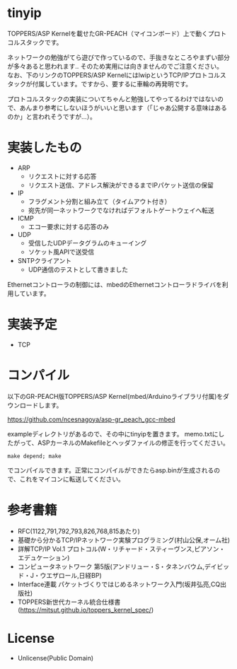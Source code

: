 # tinyip
TOPPERS/ASP Kernelを載せたGR-PEACH（マイコンボード）上で動くプロトコルスタックです。

ネットワークの勉強がてら遊びで作っているので、手抜きなところやまずい部分が多々あると思われます..
そのため実用には向きませんのでご注意ください。
なお、下のリンクのTOPPERS/ASP KernelにはlwipというTCP/IPプロトコルスタックが付属しています。ですから、要するに車輪の再発明です。

プロトコルスタックの実装についてちゃんと勉強してやってるわけではないので、あんまり参考にしないほうがいいと思います（「じゃあ公開する意味はあるのか」と言われそうですが...）。

# 実装したもの
* ARP
  - リクエストに対する応答
  - リクエスト送信、アドレス解決ができるまでIPパケット送信の保留
* IP
  - フラグメント分割と組み立て（タイムアウト付き）
  - 宛先が同一ネットワークでなければデフォルトゲートウェイへ転送
* ICMP
  - エコー要求に対する応答のみ
* UDP
  - 受信したUDPデータグラムのキューイング
  - ソケット風APIで送受信
* SNTPクライアント
  - UDP通信のテストとして書きました
  
Ethernetコントローラの制御には、mbedのEthernetコントローラドライバを利用しています。


# 実装予定
* TCP

# コンパイル
以下のGR-PEACH版TOPPERS/ASP Kernel(mbed/Arduinoライブラリ付属)をダウンロードします。

https://github.com/ncesnagoya/asp-gr_peach_gcc-mbed

exampleディレクトリがあるので、その中にtinyipを置きます。
memo.txtにしたがって、ASPカーネルのMakefileとヘッダファイルの修正を行ってください。

~~~
make depend; make
~~~
でコンパイルできます。正常にコンパイルができたらasp.binが生成されるので、これをマイコンに転送してください。

# 参考書籍
* RFC(1122,791,792,793,826,768,815あたり)
* 基礎から分かるTCP/IPネットワーク実験プログラミング(村山公保,オーム社)
* 詳解TCP/IP Vol.1 プロトコル(W・リチャード・スティーヴンス,ピアソン・エデュケーション)
* コンピュータネットワーク 第5版(アンドリュー・S・タネンバウム,デイビッド・J・ウエザロール,日経BP)
* Interface連載 パケットづくりではじめるネットワーク入門(坂井弘亮,CQ出版社)
* TOPPERS新世代カーネル統合仕様書(https://mitsut.github.io/toppers_kernel_spec/)

# License
* Unlicense(Public Domain)
